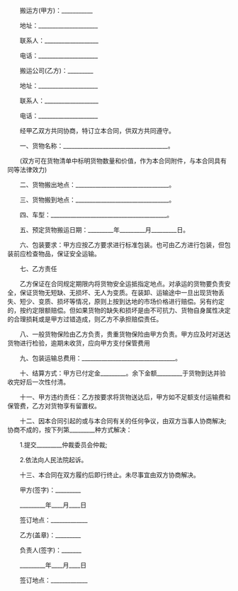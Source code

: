 
 　　搬运方(甲方)：___________
 
 　　地址：_____________________
 
 　　联系人：___________________
 
 　　电话：_____________________
 
 　　搬运公司(乙方)：_________
 
 　　地址：_____________________
 
 　　联系人：___________________
 
 　　电话：_____________________
 
 　　经甲乙双方共同协商，特订立本合同，供双方共同遵守。
 
 　　一、货物名称：_____________________________________。
 
 　　(双方可在货物清单中标明货物数量和价值，作为本合同附件，与本合同具有同等法律效力)
 
 　　二、货物搬出地点：_________________________________。
 
 　　三、货物搬到地点：_________________________________。
 
 　　四、车型：_________________________________________。
 
 　　五、预定货物搬运日期：_________年_________月_________日。
 
 　　六、包装要求：甲方应按乙方要求进行标准包装。也可由乙方进行包装，但包装前应检查物品，保证安全运输。
 
 　　七、乙方责任
 
 　　乙方保证在合同规定期限内将货物安全运抵指定地点。对承运的货物要负责安全，保证货物无短缺、无损坏、无人为变质。在装卸、运输途中一旦出现货物丢失、短少、变质、损坏等情况，原则上按到达地的市场价格进行赔偿。另有约定的，按约定限额赔偿。但如果货物的缺失和损坏是由不可抗力、货物自身属性决定的合理损耗或是甲方过错造成，则乙方不承担赔偿责任。
 
 　　八、一般货物保险由乙方负责，贵重货物保险由甲方负责。甲方应及时对送达货物进行检验，逾期未收货，应向甲方支付保管费用
 
 　　九、包装运输总费用：_________________________________。
 
 　　十、结算方式：甲方已付定金_________。余下金额_________于货物到达并验收完好后一次性付清。
 
 　　十一、甲方违约责任：乙方按要求将货物送达后，甲方如不足额支付运输费和保管费，乙方对货物享有留置权。
 
 　　十二、因本合同引起的或与本合同有关的任何争议，由双方当事人协商解决;协商不成的，按下列第_________种方式解决：
 
 　　1.提交_________仲裁委员会仲裁;
 
 　　2.依法向人民法院起诉。
 
 　　十三、本合同在双方履约后即行终止。未尽事宜由双方协商解决。
 
 　　甲方(签字)：_________
 
 　　_________年____月____日
 
 　　签订地点：_____________
 
 　　乙方(盖章)：_________
 
 　　负责人(签字)：_______
 
 　　_________年____月____日
 
 　　签订地点：_____________
 
 

 
 
 
 
 
  


  
 

  


  


  
 
 
 
 

